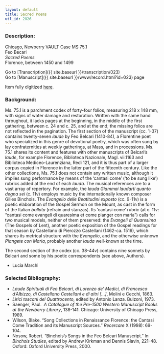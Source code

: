```yaml
---
layout: default
title: Sacred Poems
utl_id: 2826
---
```


###  Description:

Chicago, Newberry VAULT Case MS 75.1<br>
Feo Becari<br>
_Sacred Poems_<br>
Florence, between 1450 and 1499

Go to [Transcription]({{ site.baseurl }}/transcription/023)<br>
Go to [Manuscript]({{ site.baseurl }}/www/record.html?id=023) page 

Item fully digitized [here](https://collections.newberry.org/asset-management/2KXJ8ZPQ730B).

###  Background:

Ms. 75.1 is a parchment codex of forty-four folios, measuring 218 x 148 mm, with signs of water damage and restoration. Written with the same hand throughout, it lacks pages at the beginning, in the middle of the first gathering, between c. 24 and c. 25, and at the end; the missing folios are not reflected in the pagination. The first section of the manuscript (cc. 1-37) contains twenty-seven _laude_ by Feo Belcari (1410-84), a Florentine poet who specialized in this genre of devotional poetry, which was often sung by lay confraternities at weekly gatherings, at Mass, and in processions. Ms. 75.1 shares its content and features with other manuscripts of Belcari’s _laude_, for example Florence, Biblioteca Nazionale, Magl. vii.1163 and Biblioteca Mediceo-Laurenziana, Redi 121, and it is thus part of a larger corpus copied in Florence in the latter part of the fifteenth century. Like the other collections, Ms. 75.1 does not contain any written music, although it implies sung performance by means of the ‘cantasi come’ (‘to be sung like’) rubrics added at the end of each _lauda_. The musical references are to a vast array of repertory. For example, the _lauda Giammai laudarti quanto degna sei_ (c. 11v) employs music by the internationally known composer Gilles Binchois. The _Evangelio delle Beatitudini exposto_ (cc. 9-11v) is a poetic elaboration of the Gospel Sermon on the Mount, as cast in the form of the Italian _ballata_ (refrain and stanzas). Its ‘cantasi come’ rubric (at c. 11v: “cantasi come evangeli di quaresima et come pianger con maria”) calls for two musical models, neither of them preserved: the _Evangeli di Quaresima_ (The Gospels of Lent), another poetic exposition of the Gospel readings for that season by Castellano di Pierozzo Castellani (1462-ca. 1519), which shares its metrical structure with the _Evangelio_, and the otherwise unknown _Piangete con_ _Maria_, probably another _lauda_ well-known at the time.

The second section of the codex (cc. 38-44v) contains nine sonnets by Belcari and some by his poetic correspondents (see above, Authors).
- Lucia Marchi

###  Selected Bibliography:
-  _Laude Spirituali di Feo Belcari, di Lorenzo de’ Medici, di Francesco d’Albizzo, di Castellano Castellani e di altri […]_, Molini e Cecchi, 1863.<br>
- _Lirici toscani del Quattrocento_, edited by Antonio Lanza. Bulzoni, 1973.<br>
- Saenger, Paul.  _A Catalogue of the Pre-1500 Western Manuscript Books at the Newberry Library_, 138-141. Chicago: University of Chicago Press, 1989.<br>
- Wilson, Blake. “Song Collections in Renaissance Florence: the Cantasi Come Tradition and its Manuscript Sources.” _Recercare_ X (1998): 69-104.<br>
- Nosow, Robert. “Binchois’s Songs in the Feo Belcari Manuscript.” In _Binchois Studies_, edited by Andrew Kirkman and Dennis Slavin, 221-48. Oxford: Oxford University Press, 2000.  <br>
<br>
